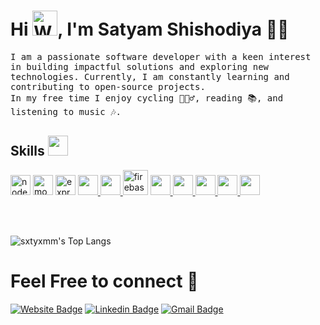 <h1 align=""> 
  Hi
  <img src="https://user-images.githubusercontent.com/58609212/207422854-a84c3fcb-6979-4228-a069-3c0a5819431e.gif" 
         alt="Waving hand animated gif"         
         width="40"/>,
   I'm <b> Satyam Shishodiya 👨‍💻</b>
</h1> 

<a href="https://sxtyxmm.github.io/portfolio/">
</a>

<samp>
I am a passionate software developer with a keen interest in building impactful solutions and exploring new technologies.
Currently, I am constantly learning and contributing to open-source projects.
<br>In my free time I enjoy cycling 🚴🏻‍♂️, reading 📚, and listening to music 🎶.
</samp>

<h2> Skills <img src = "https://media2.giphy.com/media/QssGEmpkyEOhBCb7e1/giphy.gif?cid=ecf05e47a0n3gi1bfqntqmob8g9aid1oyj2wr3ds3mg700bl&rid=giphy.gif" width = 32px> </h2>
<a margin="10" href="https://nodejs.org" target="_blank"><img width ='32px' src="https://raw.githubusercontent.com/rahulbanerjee26/githubAboutMeGenerator/main/icons/nodejs.svg" alt="nodejs"></a>
<a margin="10" href="https://mongodb.com" target="_blank"><img width ='32px' src="https://raw.githubusercontent.com/rahulbanerjee26/githubAboutMeGenerator/main/icons/mongodb.svg" alt="mongodb"></a>
<a margin="10" href="https://expressjs.com" target="_blank"><img width="32px" src="https://user-images.githubusercontent.com/58609212/207442929-1b8ce3ca-c3dc-4b1a-950b-624baeb53d24.png" alt="express"></a>
<a href= https://www.python.org/ > <img width ='32px' src ='https://raw.githubusercontent.com/rahulbanerjee26/githubAboutMeGenerator/main/icons/python.svg'> </a>
<a href= https://reactjs.org/> <img width ='32px' src ='https://raw.githubusercontent.com/rahulbanerjee26/githubAboutMeGenerator/main/icons/reactjs.svg'> </a>
<a margin="10" href="https://firebase.google.com" target="_blank"><img margin="10px" height="40" src="https://raw.githubusercontent.com/rahulbanerjee26/githubAboutMeGenerator/main/icons/firebase.svg" alt="firebase"></a>
<a href= https://developer.mozilla.org/en-US/docs/Web/JavaScript > <img width ='32px' src ='https://raw.githubusercontent.com/rahulbanerjee26/githubAboutMeGenerator/main/icons/javascript.svg'> </a>
<a href= https://www.w3schools.com/c/c_intro.php > <img width ='32px' src ='https://raw.githubusercontent.com/rahulbanerjee26/githubAboutMeGenerator/main/icons/c.svg'> </a>
<a href= https://www.w3schools.com/cpp/cpp_intro.asp > <img width ='32px' src ='https://raw.githubusercontent.com/rahulbanerjee26/githubAboutMeGenerator/main/icons/cpp.svg'> </a>
<a href= https://www.w3schools.com/css/ > <img width ='32px' src ='https://raw.githubusercontent.com/rahulbanerjee26/githubAboutMeGenerator/main/icons/css.svg'> </a>
<a href= https://www.w3schools.com/html/> <img width ='32px' src ='https://raw.githubusercontent.com/rahulbanerjee26/githubAboutMeGenerator/main/icons/html.svg'> </a>

<br><br>

![sxtyxmm's Top Langs](https://github-readme-stats.vercel.app/api/top-langs/?username=sxtyxmm&theme=tokyonight&layout=compact)
<br> 
# Feel Free to connect 🤝

[![Website Badge](https://img.shields.io/badge/Personal_Website-ff6666?style=flat&logo=GoogleChrome&logoColor=white&link=https://sxtyxmm.github.io/portfolio/)](https://sxtyxmm.github.io/portfolio/)
[![Linkedin Badge](https://img.shields.io/badge/LinkedIn-0077B5?style=flat&logo=Linkedin&logoColor=white&link=https://www.linkedin.com/in/satyam-shishodiya/)](https://www.linkedin.com/in/satyam-shishodiya/)
[![Gmail Badge](https://img.shields.io/badge/mail-D14836?style=flat&logo=Gmail&logoColor=white&link=mailto:shishodiyasatyam@gmail.com)](mailto:shishodiyasatyam@gmail.com)
